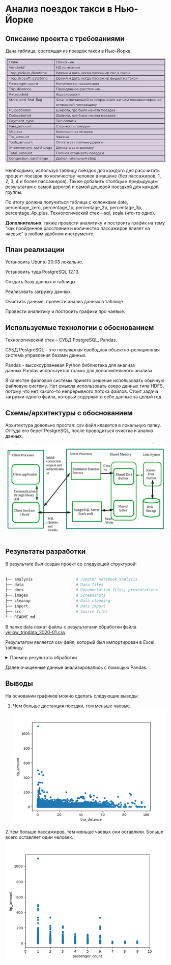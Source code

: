 # Анализ поездок такси в Нью-Йорке

## Описание проекта с требованиями
Дана таблица, состоящая из поездок такси в Нью-Йорке.

![Таблица](images/table.png)

Необходимо, используя таблицу поездок для каждого дня рассчитать процент поездок по количеству человек в машине (без пассажиров, 1, 2, 3, 4 и более пассажиров). Также добавить столбцы к предыдущим результатам с самой дорогой и самой дешевой поездкой для каждой группы.

По итогу должна получиться таблица с колонками date, percentage_zero, percentage_1p, percentage_2p, percentage_3p, percentage_4p_plus. Технологический стек – sql, scala (что-то одно).

**Дополнительно**: также провести аналитику и построить график на тему “как пройденное расстояние и количество пассажиров влияет на чаевые” в любом удобном инструменте.

## План реализации
Установить Ubuntu 20.03 локально.

Установить туда PostgreSQL 12.13.

Создать базу данных и таблицы.

Реализовать загрузку данных.

Очистить данные, провести анализ данных в таблице.

Провести аналитику и построить графики про чаевые.

## Используемые технологии с обоснованием
Технологический стек – СУБД PostgreSQL, Pandas. 

СУБД PostgreSQL - это популярная свободная объектно-реляционная система управления базами данных. 

Pandas -  высокоуровневая Python библиотека для анализа данных.Pandas используется только для дополнительного анализа.

В качестве файловой системы принято решение использовать обычную файловую систему. Нет смысла использовать озеро данных типа HDFS, потому что нет какого-то непрерывного потока файлов. Стоит задача загрузки одного файла, который содержит в себе данные за целый год.

## Схемы/архитектуры с обоснованием
Архитектура довольно простая: csv файл кладется  в локальную папку. Оттуда его берет PostgreSQL, после проводиться очистка и анализ данных. 


![График](images/architecture.png)




## Результаты разработки
В результате был создан проект со следующей структурой:

```bash

├── analysis                   # Jupyter notebook analysis
├── data                       # Data files
├── docs                       # Documentation files, presentations
├── images                     # Screenshots
├── cleanup                    # Data cleaning
├── import                     # Data import
├── src                        # Source files
└── README.md
```

В папке data лежат файлы с результатами обработки файла
[yellow_tripdata_2020-01.csv](https://disk.yandex.ru/d/DKeoopbGH1Ttuw)

Результатом является csv файл, который был импортирован в Excel таблицу.

<details>
  <summary>Пример результата обработки</summary>

![График1](images/result1.png)

![График2](images/result2.png)

</details>

Далее очищенные данные анализировались с помощью Pandas.

## Выводы
На основании графиков можно сделать следующие выводы:

1. Чем больше дистанция поездки, тем меньше чаевые. 
![График1](images/tips_vs_distance.png)

2.Чем больше пассажиров, тем меньше чаевых они оставляли. Больше всего оставляет один человек.
![График2](images/tips_vs_passengers.png)



